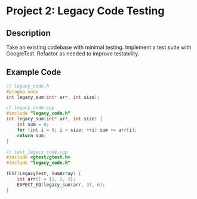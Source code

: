 # Project 2: Legacy Code Testing

## Description
Take an existing codebase with minimal testing. Implement a test suite with GoogleTest. Refactor as needed to improve testability.

## Example Code
```cpp
// legacy_code.h
#pragma once
int legacy_sum(int* arr, int size);

// legacy_code.cpp
#include "legacy_code.h"
int legacy_sum(int* arr, int size) {
    int sum = 0;
    for (int i = 0; i < size; ++i) sum += arr[i];
    return sum;
}

// test_legacy_code.cpp
#include <gtest/gtest.h>
#include "legacy_code.h"

TEST(LegacyTest, SumArray) {
    int arr[] = {1, 2, 3};
    EXPECT_EQ(legacy_sum(arr, 3), 6);
}
```
